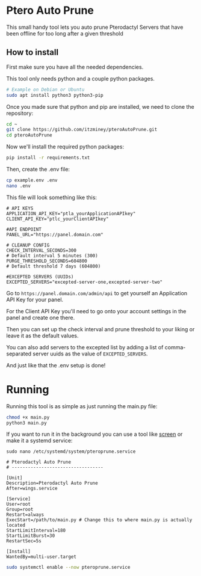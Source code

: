 # Ptero Auto Prune
This small handy tool lets you auto prune Pterodactyl Servers that have been offline for too long after a given threshold

## How to install
First make sure you have all the needed dependencies.

This tool only needs python and a couple python packages.
```sh
# Example on Debian or Ubuntu
sudo apt install python3 python3-pip
```

Once you made sure that python and pip are installed, we need to clone the repository:
```sh
cd ~
git clone https://github.com/itzminey/pteroAutoPrune.git
cd pteroAutoPrune
```

Now we'll install the required python packages:
```sh
pip install -r requirements.txt
```

Then, create the .env file:
```sh
cp example.env .env
nano .env
```

This file will look something like this:
```env
# API KEYS
APPLICATION_API_KEY="ptla_yourApplicationAPIkey"
CLIENT_API_KEY="ptlc_yourClientAPIkey"

#API ENDPOINT
PANEL_URL="https://panel.domain.com"

# CLEANUP CONFIG
CHECK_INTERVAL_SECONDS=300
# Default interval 5 minutes (300)
PURGE_THRESHOLD_SECONDS=604800
# Default threshold 7 days (604800)

#EXCEPTED SERVERS (UUIDs)
EXCEPTED_SERVERS="excepted-server-one,excepted-server-two"
```
Go to `https://panel.domain.com/admin/api` to get yourself an Application API Key for your panel.

For the Client API Key you'll need to go onto your account settings in the panel and create one there.

Then you can set up the check interval and prune threshold to your liking or leave it as the default values.

You can also add servers to the excepted list by adding a list of comma-separated server uuids as the value of `EXCEPTED_SERVERS`.

And just like that the .env setup is done!

# Running
Running this tool is as simple as just running the main.py file:
```sh
chmod +x main.py
python3 main.py
```

If you want to run it in the background you can use a tool like [screen](https://linuxize.com/post/how-to-use-linux-screen/) or make it a systemd service:
```
sudo nano /etc/systemd/system/pteroprune.service
```

```service
# Pterodactyl Auto Prune
# ----------------------------------

[Unit]
Description=Pterodactyl Auto Prune
After=wings.service

[Service]
User=root
Group=root
Restart=always
ExecStart=/path/to/main.py # Change this to where main.py is actually located
StartLimitInterval=180
StartLimitBurst=30
RestartSec=5s

[Install]
WantedBy=multi-user.target
```

```sh
sudo systemctl enable --now pteroprune.service
```
